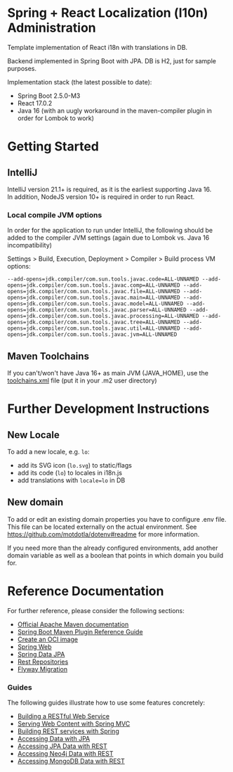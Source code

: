 # Spring + React Localization (l10n) Administration

Template implementation of React i18n with translations in DB.

Backend implemented in Spring Boot with JPA. DB is H2, just for sample purposes.

Implementation stack (the latest possible to date):
* Spring Boot 2.5.0-M3
* React 17.0.2
* Java 16 (with an uugly workaround in the maven-compiler plugin in order for Lombok to work)

# Getting Started

## IntelliJ

IntelliJ version 21.1+ is required, as it is the earliest supporting Java 16.  
In addition, NodeJS version 10+ is required in order to run React.

### Local compile JVM options

In order for the application to run under IntelliJ, the following should be added to the compiler JVM settings (again due to Lombok vs. Java 16 incompatibility)

Settings > Build, Execution, Deployment > Compiler > Build process VM options:

```
--add-opens=jdk.compiler/com.sun.tools.javac.code=ALL-UNNAMED --add-opens=jdk.compiler/com.sun.tools.javac.comp=ALL-UNNAMED --add-opens=jdk.compiler/com.sun.tools.javac.file=ALL-UNNAMED --add-opens=jdk.compiler/com.sun.tools.javac.main=ALL-UNNAMED --add-opens=jdk.compiler/com.sun.tools.javac.model=ALL-UNNAMED --add-opens=jdk.compiler/com.sun.tools.javac.parser=ALL-UNNAMED --add-opens=jdk.compiler/com.sun.tools.javac.processing=ALL-UNNAMED --add-opens=jdk.compiler/com.sun.tools.javac.tree=ALL-UNNAMED --add-opens=jdk.compiler/com.sun.tools.javac.util=ALL-UNNAMED --add-opens=jdk.compiler/com.sun.tools.javac.jvm=ALL-UNNAMED
```

## Maven Toolchains

If you can't/won't have Java 16+ as main JVM (JAVA_HOME), use the [toolchains.xml](./External%20Resources/toolchains.xml) file (put it in your .m2 user directory)

# Further Development Instructions

## New Locale

To add a new locale, e.g. `lo`:

* add its SVG icon (`lo.svg`) to static/flags
* add its code (`lo`) to locales in i18n.js
* add translations with `locale=lo` in DB

## New domain

To add or edit an existing domain properties you have to configure .env file. This file can be located externally on the actual environment.
See https://github.com/motdotla/dotenv#readme for more information.

If you need more than the already configured environments, add another domain variable as well as a boolean that points in which domain you build for.

# Reference Documentation

For further reference, please consider the following sections:

* [Official Apache Maven documentation](https://maven.apache.org/guides/index.html)
* [Spring Boot Maven Plugin Reference Guide](https://docs.spring.io/spring-boot/docs/2.5.0-M3/maven-plugin/reference/html/)
* [Create an OCI image](https://docs.spring.io/spring-boot/docs/2.5.0-M3/maven-plugin/reference/html/#build-image)
* [Spring Web](https://docs.spring.io/spring-boot/docs/2.4.4/reference/htmlsingle/#boot-features-developing-web-applications)
* [Spring Data JPA](https://docs.spring.io/spring-boot/docs/2.4.4/reference/htmlsingle/#boot-features-jpa-and-spring-data)
* [Rest Repositories](https://docs.spring.io/spring-boot/docs/2.4.4/reference/htmlsingle/#howto-use-exposing-spring-data-repositories-rest-endpoint)
* [Flyway Migration](https://docs.spring.io/spring-boot/docs/2.4.4/reference/htmlsingle/#howto-execute-flyway-database-migrations-on-startup)

### Guides
The following guides illustrate how to use some features concretely:

* [Building a RESTful Web Service](https://spring.io/guides/gs/rest-service/)
* [Serving Web Content with Spring MVC](https://spring.io/guides/gs/serving-web-content/)
* [Building REST services with Spring](https://spring.io/guides/tutorials/bookmarks/)
* [Accessing Data with JPA](https://spring.io/guides/gs/accessing-data-jpa/)
* [Accessing JPA Data with REST](https://spring.io/guides/gs/accessing-data-rest/)
* [Accessing Neo4j Data with REST](https://spring.io/guides/gs/accessing-neo4j-data-rest/)
* [Accessing MongoDB Data with REST](https://spring.io/guides/gs/accessing-mongodb-data-rest/)

